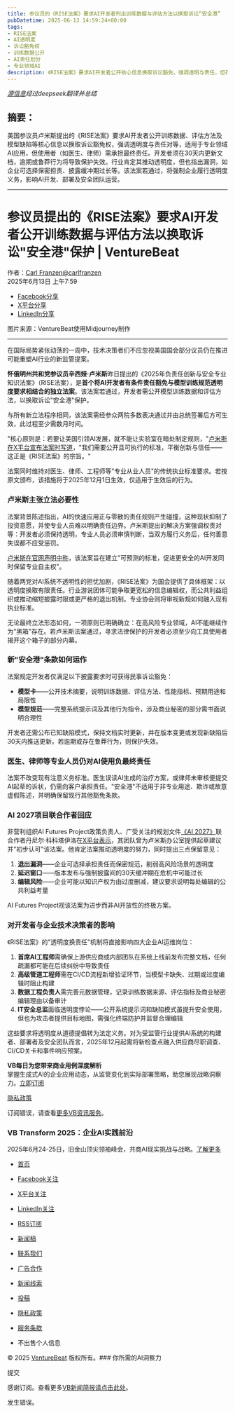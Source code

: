```yaml
---
title: 参议员的《RISE法案》要求AI开发者列出训练数据与评估方法以换取诉讼“安全港”
pubDatetime: 2025-06-13 14:59:24+00:00
tags:
- RISE法案
- AI透明度
- 诉讼豁免权
- 训练数据公开
- AI责任划分
- 专业领域AI
description: 《RISE法案》要求AI开发者公开核心信息换取诉讼豁免，强调透明与责任，但存在企业保密选择等漏洞，将深刻影响行业运营。
---
```


*[源信息](https://venturebeat.com/ai/senators-rise-act-would-require-ai-developers-to-list-training-data-evaluation-methods-in-exchange-for-safe-harbor-from-lawsuits/)经过deepseek翻译并总结*

## 摘要：

美国参议员卢米斯提出的《RISE法案》要求AI开发者公开训练数据、评估方法及模型缺陷等核心信息以换取诉讼豁免权，强调透明度与责任对等，适用于专业领域AI应用，但使用者（如医生、律师）需承担最终责任。开发者须在30天内更新文档，逾期或鲁莽行为将导致保护失效。行业肯定其推动透明度，但也指出漏洞，如企业可选择保密担责、披露缓冲期过长等。该法案若通过，将强制企业履行透明度义务，影响AI开发、部署及安全团队运营。

---

参议员提出的《RISE法案》要求AI开发者公开训练数据与评估方法以换取诉讼"安全港"保护 | VentureBeat  
================================================================================================

作者：[Carl Franzen](https://venturebeat.com/author/carlfranzen/ "Carl Franzen的文章")[@carlfranzen](https://twitter.com/carlfranzen)  
2025年6月13日 上午7:59  

* [Facebook分享](//www.facebook.com/sharer/sharer.php?u=https%3A%2F%2Fventurebeat.com%2Fai%2Fsenators-rise-act-would-require-ai-developers-to-list-training-data-evaluation-methods-in-exchange-for-safe-harbor-from-lawsuits%2F&t=参议员提出的《RISE法案》要求AI开发者公开训练数据与评估方法以换取诉讼"安全港"保护)  
* [X平台分享](//twitter.com/intent/tweet?text=参议员提出的《RISE法案》要求AI开发者公开训练数据与评估方法以换取诉讼"安全港"保护&url=https%3A%2F%2Fventurebeat.com%2Fai%2Fsenators-rise-act-would-require-ai-developers-to-list-training-data-evaluation-methods-in-exchange-for-safe-harbor-from-lawsuits%2F&via=VentureBeat&related=VentureBeat,GamesBeat)  
* [LinkedIn分享](https://www.linkedin.com/cws/share?url=https%3A%2F%2Fventurebeat.com%2Fai%2Fsenators-rise-act-would-require-ai-developers-to-list-training-data-evaluation-methods-in-exchange-for-safe-harbor-from-lawsuits%2F)  

图片来源：VentureBeat使用Midjourney制作  

---

在国际局势紧张动荡的一周中，技术决策者们不应忽视美国国会部分议员仍在推进可能重塑AI行业的新监管提案。  

**怀俄明州共和党参议员辛西娅·卢米斯**昨日提出的《2025年负责任创新与安全专业知识法案》（RISE法案），是**首个将AI开发者有条件责任豁免与模型训练规范透明度要求相结合的独立法案**。该法案若通过，开发者需公开模型训练数据和评估方法，以换取诉讼"安全港"保护。  

与所有新立法程序相同，该法案需经参众两院多数表决通过并由总统签署后方可生效，此过程至少需数月时间。  

"核心原则是：若要让美国引领AI发展，就不能让实验室在暗处制定规则，"[卢米斯在X平台宣布法案时写道](https://x.com/SenLummis/status/1933264293153091689)，"我们需要公开且可执行的标准，平衡创新与信任——这正是《RISE法案》的宗旨。"  

法案同时维持对医生、律师、工程师等"专业从业人员"的传统执业标准要求。若按原文颁布，该措施将于2025年12月1日生效，仅适用于生效后的行为。  

### 卢米斯主张立法必要性  
法案背景陈述指出，AI的快速应用正与零散的责任规则产生碰撞，这种现状抑制了投资意愿，并使专业人员难以明确责任边界。卢米斯提出的解决方案强调权责对等：开发者必须保持透明，专业人员必须审慎判断，当双方履行义务后，任何善意失误都不应受惩罚。  

[卢米斯在官网声明中称](https://www.lummis.senate.gov/press-releases/lummis-introduces-ai-legislation-to-foster-development-strengthen-professional-responsibility/)，该法案旨在建立"可预测的标准，促进更安全的AI开发同时保留专业自主权"。  

随着两党对AI系统不透明性的担忧加剧，《RISE法案》为国会提供了具体框架：以透明度换取有限责任。行业游说团体可能争取更宽松的信息编辑权，而公共利益组织或推动缩短披露时限或更严格的退出机制。专业协会则将审视新规如何融入现有执业标准。  

无论最终立法形态如何，一项原则已明确确立：在高风险专业领域，AI不能继续作为"黑箱"存在。若卢米斯法案通过，寻求法律保护的开发者必须至少向工具使用者揭开这个箱子的部分内幕。  

### 新"安全港"条款如何运作  
法案规定开发者仅满足以下披露要求时可获得民事诉讼豁免：  
* **模型卡**——公开技术摘要，说明训练数据、评估方法、性能指标、预期用途和局限性  
* **模型规范**——完整系统提示词及其他行为指令，涉及商业秘密的部分需书面说明合理性  

开发者还需公布已知缺陷模式，保持文档实时更新，并在版本变更或发现新缺陷后30天内推送更新。若逾期或存在鲁莽行为，则保护失效。  

### 医生、律师等专业人员仍对AI使用负最终责任  
法案不改变现有注意义务标准。医生误读AI生成的治疗方案，或律师未审核便提交AI起草的诉状，仍需向客户承担责任。"安全港"不适用于非专业用途、欺诈或故意虚假陈述，并明确保留现行其他豁免条款。  

### AI 2027项目联合作者回应  
非营利组织AI Futures Project政策负责人、广受关注的规划文件[《AI 2027》](https://ai-2027.com/)联合作者丹尼尔·科科塔伊洛在[X平台表示](https://x.com/dkokotajlo/status/1933270538954420362?s=46)，其团队曾为卢米斯办公室提供起草建议并"初步认可"该法案。他肯定法案推动透明度的努力，同时提出三点保留意见：  
1. **退出漏洞**——企业可选择承担责任而保密规范，削弱高风险场景的透明度  
2. **延迟窗口**——版本发布与强制披露间的30天缓冲期在危机中可能过长  
3. **编辑风险**——企业可能以知识产权为由过度删减，建议要求说明每处编辑的公共利益考量  

AI Futures Project视该法案为进步而非AI开放性的终极方案。  

### 对开发者与企业技术决策者的影响  
《RISE法案》的"透明度换责任"机制将直接影响四大企业AI运维岗位：  
1. **首席AI工程师**需确保上游供应商或内部团队在系统上线前发布完整文档，任何疏漏都可能在后续纠纷中导致责任  
2. **高级管道工程师**需在CI/CD流程新增验证环节，当模型卡缺失、过期或过度编辑时阻止构建  
3. **数据工程负责人**需完善元数据管理，记录训练数据来源、评估指标及商业秘密编辑理由以备审计  
4. **IT安全总监**面临透明度悖论——公开系统提示词和缺陷模式虽提升安全使用，但也为攻击者提供目标地图，需强化终端防护并监督合理编辑  

这些要求将透明度从道德提倡转为法定义务。对为受监管行业提供AI系统的构建者、部署者及安全团队而言，2025年12月起需将新检查点融入供应商尽职调查、CI/CD关卡和事件响应预案。  

**VB每日为您带来商业用例深度解析**  
掌握生成式AI的企业应用动态，从监管变化到实际部署策略，助您展现战略洞察力。[立即订阅](http://vbtransform.com/)  

[隐私政策](/terms-of-service/)  

订阅错误，请查看[更多VB资讯服务](/newsletters/)。  

### VB Transform 2025：企业AI实践前沿  
2025年6月24-25日，旧金山顶尖领袖峰会，共商AI现实挑战与战略。[了解更多](https://www.vbtransform.com/)  

* [首页](/)
* [Facebook关注](https://www.facebook.com/venturebeat/)
* [X平台关注](https://twitter.com/venturebeat)
* [LinkedIn关注](https://www.linkedin.com/company/venturebeat)
* [RSS订阅](https://feeds.feedburner.com/venturebeat/SZYF)  

* [新闻稿](/tag/business-sponsored-company-news/)
* [联系我们](/contact/)
* [广告合作](https://media.venturebeat.com/)
* [新闻线索](/contact/)
* [投稿](/guest-posts/)  

* [隐私政策](/privacy-policy/)
* [服务条款](/terms-of-service/)
* 不出售个人信息  

© 2025 [VentureBeat](https://venturebeat.com/) 版权所有。### 你所需的AI洞察力  

提交  

感谢订阅。查看更多[VB新闻简报请点击此处](/newsletters/)。  

发生错误。